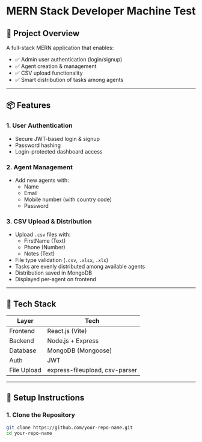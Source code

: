 # MERN Stack Developer Machine Test

## 🚀 Project Overview

A full-stack MERN application that enables:

- ✅ Admin user authentication (login/signup)
- ✅ Agent creation & management
- ✅ CSV upload functionality
- ✅ Smart distribution of tasks among agents

---

## 📦 Features

### 1. **User Authentication**
- Secure JWT-based login & signup
- Password hashing
- Login-protected dashboard access

### 2. **Agent Management**
- Add new agents with:
  - Name
  - Email
  - Mobile number (with country code)
  - Password

### 3. **CSV Upload & Distribution**
- Upload `.csv` files with:
  - FirstName (Text)
  - Phone (Number)
  - Notes (Text)
- File type validation (`.csv`, `.xlsx`, `.xls`)
- Tasks are evenly distributed among available agents
- Distribution saved in MongoDB
- Displayed per-agent on frontend

---

## 🧰 Tech Stack

| Layer      | Tech                  |
|------------|-----------------------|
| Frontend   | React.js (Vite)       |
| Backend    | Node.js + Express     |
| Database   | MongoDB (Mongoose)    |
| Auth       | JWT                   |
| File Upload| express-fileupload, csv-parser |

---

## 🔧 Setup Instructions

### 1. Clone the Repository

```bash
git clone https://github.com/your-repo-name.git
cd your-repo-name
